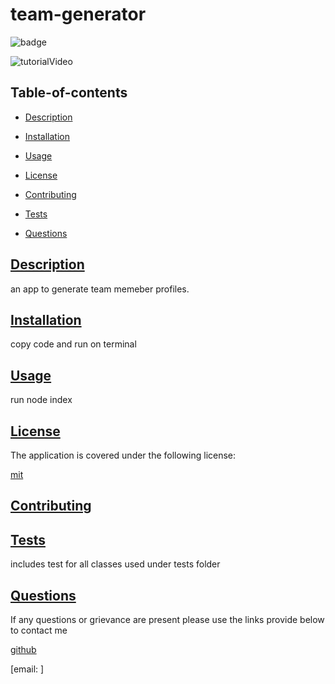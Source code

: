 
# team-generator

  
  ![badge](https://img.shields.io/badge/license-mit-blue)

  ![tutorialVideo](https://drive.google.com/file/d/16RjPq6eZz7W7o69BAUuiT0V8-vjMtGWh/view)
    

  ## Table-of-contents

  * [Description](#description)
  * [Installation](#installation)
  * [Usage](#usage)
  
  * [License](#license)
    
  * [Contributing](#contributing)
  * [Tests](#tests)
  * [Questions](#questions)
  
  ## [Description](#table-of-contents)

  an app to generate team memeber profiles.

  ## [Installation](#table-of-contents)

  copy code and run on terminal 

  ## [Usage](#table-of-contents)

  run node index

  
  ## [License](#table-of-contents)
  The application is covered under the following license:
  
  [mit](https://choosealicense.com/licenses/mit)
    
    

  ## [Contributing](#table-of-contents)

  

  ## [Tests](#table-of-contents)
  includes test for all classes used under tests folder
  

  ## [Questions](#table-of-contents)

  If any questions or grievance are present please use the links provide below to contact me 

  [github](https://github.com/jmsoltero)

  [email: ]


